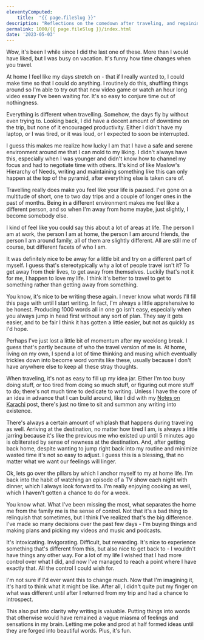 ```yaml
---
eleventyComputed:
    title:  "{{ page.fileSlug }}"
description: "Reflections on the comedown after traveling, and regaining some momentum on here"
permalink: 1000/{{ page.fileSlug }}/index.html
date: '2023-05-03'
---
```


Wow, it's been I while since I did the last one of these. More than I would have liked, but I was busy on vacation. It's funny how time changes when you travel. 

At home I feel like my days stretch on - that if I really wanted to, I could make time so that I could do anything. I routinely do this, shuffling things around so I'm able to try out that new video game or watch an hour long video essay I've been waiting for. It's so easy to conjure time out of nothingness.

Everything is different when travelling. Somehow, the days fly by without even trying to. Looking back, I did have a decent amount of downtime on the trip, but none of it encouraged productivity. Either I didn't have my laptop, or I was tired, or it was loud, or I expected to soon be interrupted.

I guess this makes me realize how lucky I am that I have a safe and serene environment around me that I can mold to my liking. I didn't always have this, especially when I was younger and didn't know how to channel my focus and had to negotiate time with others. It's kind of like Maslow's Hierarchy of Needs, writing and maintaining something like this can only happen at the top of the pyramid, after everything else is taken care of.

Travelling really does make you feel like your life is paused. I've gone on a multitude of short, one to two day trips and a couple of longer ones in the past of months. Being in a different environment makes me feel like a different person, and so when I'm away from home maybe, just slightly, I become somebody else.

I kind of feel like you could say this about a lot of areas at life. The person I am at work, the person I am at home, the person I am around friends, the person I am around family, all of them are slightly different. All are still me of course, but different facets of who I am.

It was definitely nice to be away for a little bit and try on a different part of myself. I guess that's stereotypically why a lot of people travel isn't it? To get away from their lives, to get away from themselves. Luckily that's not it for me, I happen to love my life. I think it's better to travel to get to something rather than getting away from something.

You know, it's nice to be writing these again. I never know what words I'll fill this page with until I start writing. In fact, I'm always a little apprehensive to be honest. Producing 1000 words all in one go isn't easy, especially when you always jump in head first without any sort of plan. They say it gets easier, and to be fair I think it has gotten a little easier, but not as quickly as I'd hope.

Perhaps I've just lost a little bit of momentum after my weeklong break. I guess that's partly because of who the travel version of me is. At home, living on my own, I spend a lot of time thinking and musing which eventually trickles down into become word vomits like these, usually because I don't have anywhere else to keep all these stray thoughts.

When traveling, it's not as easy to fill up my idea jar. Either I'm too busy doing stuff, or too tired from doing so much stuff, or figuring out more stuff to do; there's not much time to dedicate to writing. Unless I have the core of an idea in advance that I can build around, like I did with my [Notes on Karachi](/posts/notes-on-karachi/) post, there's just no time to sit and summon any writing into existence.

There's always a certain amount of whiplash that happens during traveling as well. Arriving at the destination, no matter how tired I am, is always a little jarring because it's like the previous me who existed up until 5 minutes ago is obliterated by sense of newness at the destination. And, after getting back home, despite wanting to jump right back into my routine and minimize wasted time it's not so easy to adjust. I guess this is a blessing, that no matter what we want our feelings will linger.

Ok, lets go over the pillars by which I anchor myself to my at home life. I'm back into the habit of watching an episode of a TV show each night with dinner, which I always look forward to. I'm really enjoying cooking as well, which I haven't gotten a chance to do for a week.

You know what. What I've been missing the most, what separates the home me from the family me is the sense of control. Not that it's a bad thing to relinquish that sometimes, but I think I've realized that's the big difference. I've made so many decisions over the past few days - I'm buying things and making plans and picking my videos and music and podcasts. 

It's intoxicating. Invigorating. Difficult, but rewarding. It's nice to experience something that's different from this, but also nice to get back to - I wouldn't have things any other way. For a lot of my life I wished that I had more control over what I did, and now I've managed to reach a point where I have exactly that. All the control I could wish for.

I'm not sure if I'd ever want this to change much. Now that I'm imagining it, it's hard to think what it might be like. After all, I didn't quite put my finger on what was different until after I returned from my trip and had a chance to introspect.

This also put into clarity why writing is valuable. Putting things into words that otherwise would have remained a vague miasma of feelings and sensations in my brain. Letting me poke and prod at half formed ideas until they are forged into beautiful words. Plus, it's fun.